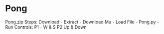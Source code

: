 # Pong
[Pong.zip](https://github.com/BlocksOfGold/Pong/files/10328157/Pong.zip)
Steps:
Download - Extract - Download Mu - Load File - Pong.py - Run
Controls:
P1 - W & S P2 Up & Down
